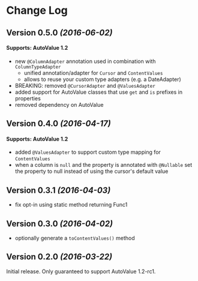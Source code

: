 Change Log
==========

Version 0.5.0 *(2016-06-02)*
----------------------------

#### Supports: AutoValue 1.2

- new `@ColumnAdapter` annotation used in combination with `ColumnTypeAdapter`
    - unified annotation/adapter for `Cursor` and `ContentValues`
    - allows to reuse your custom type adapters (e.g. a DateAdapter)
- BREAKING: removed `@CursorAdapter` and `@ValuesAdapter`
- added support for AutoValue classes that use `get` and `is` prefixes in properties
- removed dependency on AutoValue


Version 0.4.0 *(2016-04-17)*
----------------------------

#### Supports: AutoValue 1.2

- added `@ValuesAdapter` to support custom type mapping for `ContentValues`
- when a column is `null` and the property is annotated with `@Nullable` set the property to null instead of using the cursor's default value

Version 0.3.1 *(2016-04-03)*
----------------------------

- fix opt-in using static method returning Func1


Version 0.3.0 *(2016-04-02)*
----------------------------

- optionally generate a `toContentValues()` method


Version 0.2.0 *(2016-03-22)*
----------------------------

Initial release. Only guaranteed to support AutoValue 1.2-rc1.
